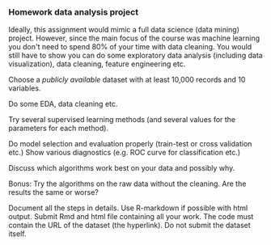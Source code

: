 
### Homework data analysis project

Ideally, this assignment would mimic a full data science (data mining) project. However, since the main focus of the course was machine learning you don't need 
to spend 80% of your time with data cleaning. You would still have to show you can do some exploratory data analysis (including data visualization), data cleaning, feature engineering etc.

Choose a *publicly available* dataset with at least 10,000 records and 10 variables. 

Do some EDA, data cleaning etc. 

Try several supervised learning methods (and several values for the parameters 
for each method).

Do model selection and evaluation properly (train-test or cross validation etc.) Show various diagnostics (e.g. ROC curve for classification etc.) 

Discuss which algorithms work best on your data and possibly why.

Bonus: Try the algorithms on the raw data without the cleaning. Are the results the same or worse?

Document all the steps in details. Use R-markdown if possible with html output. 
Submit Rmd and html file containing all your work. The code must contain the URL
of the dataset (the hyperlink). Do not submit the dataset itself.


